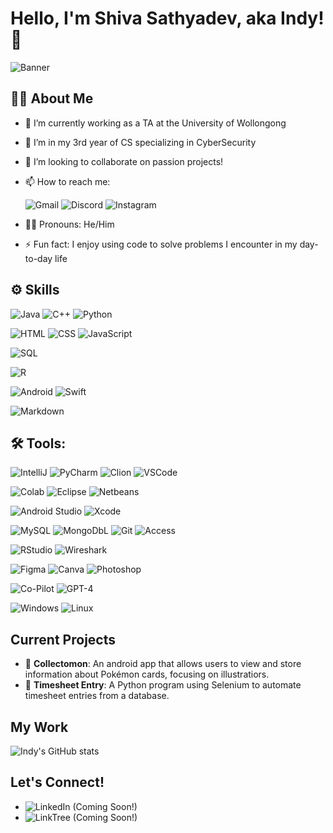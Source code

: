 # Hello, I'm Shiva Sathyadev, aka Indy! 👋

![Banner](URL_TO_YOUR_BANNER_IMAGE)

## 🧑🏾 About Me

- 🔭 I’m currently working as a TA at the University of Wollongong
- 🌱 I’m in my 3rd year of CS specializing in CyberSecurity
- 👯 I’m looking to collaborate on passion projects!
- 📫 How to reach me:

     ![Gmail](https://img.shields.io/badge/Gmail-D14836?style=for-the-badge&logo=gmail&logoColor=white)
     ![Discord](https://img.shields.io/badge/Discord-7289DA?style=for-the-badge&logo=discord&logoColor=white)
     ![Instagram](https://img.shields.io/badge/Instagram-E4405F?style=for-the-badge&logo=instagram&logoColor=white)
  
- 🧑🏾 Pronouns: He/Him
- ⚡ Fun fact: I enjoy using code to solve problems I encounter in my day-to-day life

## ⚙ Skills

![Java](https://img.shields.io/badge/Java-ED8B00?style=for-the-badge&logo=openjdk&logoColor=white)
![C++](https://img.shields.io/badge/C%2B%2B-00599C?style=for-the-badge&logo=c%2B%2B&logoColor=white)
![Python](https://img.shields.io/badge/Python-14354C?style=for-the-badge&logo=python&logoColor=white)


![HTML](https://img.shields.io/badge/HTML5-E34F26?style=for-the-badge&logo=html5&logoColor=white)
![CSS](https://img.shields.io/badge/CSS3-1572B6?style=for-the-badge&logo=css3&logoColor=white)
![JavaScript](https://img.shields.io/badge/JavaScript-323330?style=for-the-badge&logo=javascript&logoColor=F7DF1E)

![SQL](https://img.shields.io/badge/-SQL-4479A1?style=flat-square&logo=mysql)

![R](https://img.shields.io/badge/-R-276DC3?style=flat-square&logo=r&logoColor=white)

![Android](https://img.shields.io/badge/Android-3DDC84?style=for-the-badge&logo=android&logoColor=white)
![Swift](https://img.shields.io/badge/Swift-FA7343?style=for-the-badge&logo=swift&logoColor=white)


![Markdown](https://img.shields.io/badge/Markdown-000000?style=for-the-badge&logo=markdown&logoColor=white)


## 🛠️ Tools:

![IntelliJ](https://img.shields.io/badge/IntelliJ_IDEA-000000.svg?style=for-the-badge&logo=intellij-idea&logoColor=white)
![PyCharm](https://img.shields.io/badge/PyCharm-000000.svg?&style=for-the-badge&logo=PyCharm&logoColor=white)
![Clion](https://img.shields.io/badge/CLion-000000?style=for-the-badge&logo=clion&logoColor=white)
![VSCode](https://img.shields.io/badge/Visual_Studio_Code-0078D4?style=for-the-badge&logo=visual%20studio%20code&logoColor=white)

![Colab](https://img.shields.io/badge/Colab-F9AB00?style=for-the-badge&logo=googlecolab&color=525252)
![Eclipse](https://img.shields.io/badge/Eclipse-2C2255?style=for-the-badge&logo=eclipse&logoColor=white)
![Netbeans](https://img.shields.io/badge/apache%20netbeans-1B6AC6?style=for-the-badge&logo=apache%20netbeans%20IDE&logoColor=white)

![Android Studio](https://img.shields.io/badge/Android_Studio-3DDC84?style=for-the-badge&logo=android-studio&logoColor=white)
![Xcode](https://img.shields.io/badge/Xcode-007ACC?style=for-the-badge&logo=Xcode&logoColor=white)


![MySQL](https://img.shields.io/badge/MySQL-005C84?style=for-the-badge&logo=mysql&logoColor=white)
![MongoDbL](https://img.shields.io/badge/MongoDB-4EA94B?style=for-the-badge&logo=mongodb&logoColor=white)
![Git](https://img.shields.io/badge/GIT-E44C30?style=for-the-badge&logo=git&logoColor=white)
![Access](https://img.shields.io/badge/Microsoft_Access-A4373A?style=for-the-badge&logo=microsoft-access&logoColor=white)

![RStudio](https://img.shields.io/badge/RStudio-75AADB?style=for-the-badge&logo=RStudio&logoColor=white)
![Wireshark](https://img.shields.io/badge/-Wireshark-1679A7?style=flat-square&logo=wireshark&logoColor=white)

![Figma](https://img.shields.io/badge/Figma-F24E1E?style=for-the-badge&logo=figma&logoColor=white)
![Canva](https://img.shields.io/badge/Canva-%2300C4CC.svg?&style=for-the-badge&logo=Canva&logoColor=white)
![Photoshop](https://img.shields.io/badge/Adobe%20Photoshop-31A8FF?style=for-the-badge&logo=Adobe%20Photoshop&logoColor=black)


![Co-Pilot](https://img.shields.io/badge/-CoPilot-007ACC?style=flat-square&logo=github)
![GPT-4](https://img.shields.io/badge/-GPT4-000000?style=flat-square&logo=openai)

![Windows](https://img.shields.io/badge/Windows-0078D6?style=for-the-badge&logo=windows&logoColor=white)
![Linux](https://img.shields.io/badge/Linux-FCC624?style=for-the-badge&logo=linux&logoColor=black)




## Current Projects

- 📱 **Collectomon**: An android app that allows users to view and store information about Pokémon cards, focusing on illustratiors.
- 🐍 **Timesheet Entry**: A Python program using Selenium to automate timesheet entries from a database.


## My Work

![Indy's GitHub stats](https://github-readme-stats.vercel.app/api?username=IndyShivy&show_icons=true&theme=radical)

## Let's Connect!

- ![LinkedIn](https://img.shields.io/badge/LinkedIn-0077B5?style=for-the-badge&logo=linkedin&logoColor=white) (Coming Soon!)
- ![LinkTree](https://img.shields.io/badge/linktree-39E09B?style=for-the-badge&logo=linktree&logoColor=white) (Coming Soon!)

<!-- Customize your badges on https://shields.io/ and icons on https://simpleicons.org/ -->
